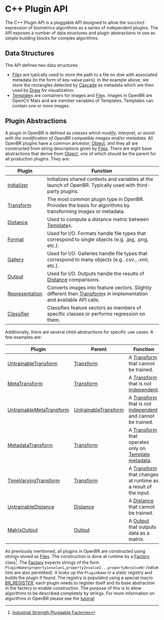 # C++ Plugin API

The C++ Plugin API is a pluggable API designed to allow the succinct expression of biometrics algorithms as a series of independent plugins. The API exposes a number of data structures and plugin abstractions to use as simple building blocks for complex algorithms.

## Data Structures

The API defines two data structures:

* [File](cpp_api/file/file.md)s are typically used to store the path to a file on disk with associated metadata (in the form of key-value pairs). In the example above, we store the rectangles detected by [Cascade](plugins/metadata.md#cascadetransform) as metadata which are then used by [Draw](plugins/gui.md#drawtransform) for visualization.
* [Template](cpp_api/template/template.md)s are containers for images and [File](cpp_api/file/file.md)s. Images in OpenBR are OpenCV Mats and are member variables of Templates. Templates can contain one or more images.

## Plugin Abstractions

A plugin in OpenBR is defined as *classes which modify, interpret, or assist with the modification of OpenBR compatible images and/or metadata*. All OpenBR plugins have a common ancestor, [Object](cpp_api/object/object.md), and they all are constructed from string descriptions given by [Files](cpp_api/file/file.md). There are eight base abstractions that derive from [Object](cpp_api/object/object.md), one of which should be the parent for all production plugins. They are:

Plugin | Function
--- | ---
[Initializer](cpp_api/initializer/initializer.md) | Initializes shared contexts and variables at the launch of OpenBR. Typically used with third-party plugins.
[Transform](cpp_api/transform/transform.md) | The most common plugin type in OpenBR. Provides the basis for algorithms by transforming images or metadata.
[Distance](cpp_api/distance/distance.md) | Used to compute a distance metric between [Template](cpp_api/template/template.md)s.
[Format](cpp_api/format/format.md) | Used for I/O. Formats handle file types that correspond to single objects (e.g. .jpg, .png, etc.).
[Gallery](cpp_api/gallery/gallery.md) | Used for I/O. Galleries handle file types that correspond to many objects (e.g. .csv., .xml, etc.).
[Output](cpp_api/output/output.md) | Used for I/O. Outputs handle the results of [Distance](cpp_api/distance/distance.md) comparisons.
[Representation](cpp_api/representation/representation.md) | Converts images into feature vectors. Slightly different then [Transform](cpp_api/transform/transform.md)s in implementation and available API calls.
[Classifier](cpp_api/classifier/classifier.md) | Classifies feature vectors as members of specific classes or performs regression on them.

 Additionally, there are several child-abstractions for specific use cases. A few examples are:

 Plugin | Parent | Function
 --- | --- | ---
 [UntrainableTransform](cpp_api/untrainabletransform/untrainabletransform.md) | [Transform](cpp_api/transform/transform.md) | A [Transform](cpp_api/transform/transform.md) that cannot be trained.
 [MetaTransform](cpp_api/metatransform/metatransform.md) | [Transform](cpp_api/transform/transform.md)  | A [Transform](cpp_api/transform/transform.md) that is *not* [independent](cpp_api/transform/members.md#independent).
 [UntrainableMetaTransform](cpp_api/untrainablemetatransform/untrainablemetatransform.md) | [UntrainableTransform](cpp_api/untrainabletransform/untrainabletransform.md) | A [Transform](cpp_api/transform/transform.md) that is *not* [independent](cpp_api/transform/members.md#independent) and cannot be trained.
 [MetadataTransform](cpp_api/metadatatransform/metadatatransform.md) | [Transform](cpp_api/transform/transform.md) | A [Transform](cpp_api/transform/transform.md) that operates only on [Template](cpp_api/template/template.md) [metadata](cpp_api/template/members.md#file).
 [TimeVaryingTransform](cpp_api/timevaryingtransform/timevaryingtransform.md) | [Transform](cpp_api/transform/transform.md) | A [Transform](cpp_api/transform/transform.md) that changes at runtime as a result of the input.
 [UntrainableDistance](cpp_api/untrainabledistance/untrainabledistance.md) | [Distance](cpp_api/distance/distance.md) | A [Distance](cpp_api/distance/distance.md) that cannot be trained.
 [MatrixOutput](cpp_api/matrixoutput/matrixoutput.md) | [Output](cpp_api/output/output.md) | A [Output](cpp_api/output/output.md) that outputs data as a matrix.

 As previously mentioned, all plugins in OpenBR are constructed using strings stored as [Files](cpp_api/file/file.md). The construction is done at runtime by a [Factory](cpp_api/factory/factory.md) class[^1]. The [Factory](cpp_api/factory/factory.md) expects strings of the form `PluginName(property1=value1,property2=value2...propertyN=valueN)` (value lists are also permitted). It looks up the `PluginName` in a static registry and builds the plugin if found. The registry is populated using a special macro [BR_REGISTER](cpp_api/factory/macros.md#br_register); each plugin needs to register itself and its base abstraction in the factory to enable construction. The purpose of this is to allow algorithms to be described completely by strings. For more information on algorithms in OpenBR please see the [tutorial](../tutorials.md#algorithms-in-openbr)

[^1]: [Industrial Strength Pluggable Factories](https://adtmag.com/articles/2000/09/25/industrial-strength-pluggable-factories.aspx)

